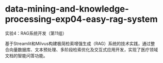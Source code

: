 # data-mining-and-knowledge-processing-exp04-easy-rag-system
实验4：RAG系统开发（第11组）

基于Streamlit和Milvus构建极简检索增强生成（RAG）系统的技术实践，通过整合向量数据库、文本预处理、多阶段检索优化及交互式应用开发，实现了医疗领域文档的智能问答功能。
